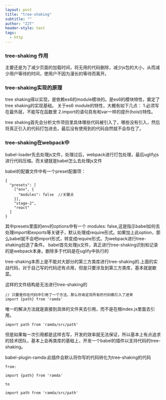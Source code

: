 ```yaml
---
layout: post
title: "tree-shaking"
subtitle: ""
author: "ZJT"
header-style: text
tags:
  - http
---
```


### tree-shaking 作用

主要还是为了减少页面的加载时间，将无用的代码删除，减少js包的大小，从而减少用户等待的时间，使用户不因为漫长的等待而离开。

### tree-shaking实现的原理

tree shaking得以实现，是依赖es6的module模块的。是es6的模块特性，奠定了tree shaking的实现基础。
关于es6 module的特性，大概有如下几点：
1.必须写在最外层，不能写在函数里
2.import的语句具有和var一样的提升(hoist)特性。

tree shaking首先会分析文件项目里具体哪些代码被引入了，哪些没有引入，然后将真正引入的代码打包进去，最后没有使用到的代码自然就不会存在了。

### tree-shaking在webpack中

babel-loader先去处理js文件，处理过后，webpack进行打包处理，最后uglifyjs进行代码压缩。而关键就是babel怎么去处理js文件

babel的配置文件中有一个preset配置项：
```
{
  "presets": [
    ["env", {
      "modules": false  //关键点
    }],
    "stage-2",
    "react"
  ]
}

```
其中presets里面的env的options中有一个 modules: false,这是指示babel如何去处理import和exports等关键子，默认处理成require形式。如果加上此option，那么babel就不会吧import形式，转变成require形式。为webpack进行tree-shaking创造了条件。
babel首先处理js文件，真正进行tree-shaking识别和记录的是webpack本身。删除多于代码是在uglify中执行的

tree-shaking本质上是不能对大部分的第三方类库进行tree-shaking的.上面的实战代码，对于自己写的代码还有点用，但是只要涉及到第三方类库，基本就是歇菜。

这样的文件结构是无法进行tree-shaking的
```
// 只要是你在代码中引用了一个方法，那么你肯定将所有的代码都引入了进来
import {path} from 'ramda' 
```
唯一的解决方法就是直接到具体的文件夹去引用，而不是在根index.js里面去引用。
```
import path from 'ramda/src/path'
```
但是如果每一次引用都是这样去写，开发的效率就无法保证，所以基本上有点追求的技术团队，基本上会再类库的基础上，开发一个babel的插件以支持代码的tree-shaking。

babel-plugin-ramda:此插件会默认将你写的代码转化为tree-shaking的代码
```
from:

import {path} from 'ramda' 

to

import path from 'ramda/src/path'
```





